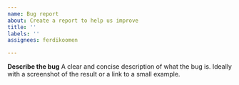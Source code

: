 ```yaml
---
name: Bug report
about: Create a report to help us improve
title: ''
labels: ''
assignees: ferdikoomen

---
```


**Describe the bug**
A clear and concise description of what the bug is. Ideally with a screenshot of the result or a link to a small example.
